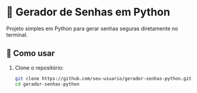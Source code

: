 # 🔐 Gerador de Senhas em Python

Projeto simples em Python para gerar senhas seguras diretamente no terminal.

## 🚀 Como usar

1. Clone o repositório:
   ```bash
   git clone https://github.com/seu-usuario/gerador-senhas-python.git
   cd gerador-senhas-python
